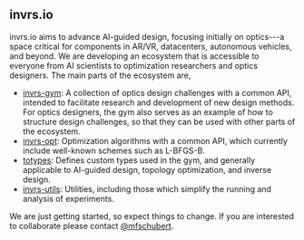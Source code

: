 ## invrs.io

invrs.io aims to advance AI-guided design, focusing initially on optics---a space critical for components in AR/VR, datacenters, autonomous vehicles, and beyond. We are developing an ecosystem that is accessible to everyone from AI scientists to optimization researchers and optics designers. The main parts of the ecosystem are,

- [invrs-gym](https://github.com/invrs-io/gym): A collection of optics design challenges with a common API, intended to facilitate research and development of new design methods. For optics designers, the gym also serves as an example of how to structure design challenges, so that they can be used with other parts of the ecosystem.
- [invrs-opt](https://github.com/invrs-io/opt): Optimization algorithms with a common API, which currently include well-known schemes such as L-BFGS-B.
- [totypes](https://github.com/invrs-io/totypes): Defines custom types used in the gym, and generally applicable to AI-guided design, topology optimization, and inverse design.
- [invrs-utils](https://github.com/invrs-io/utils): Utilities, including those which simplify the running and analysis of experiments.

We are just getting started, so expect things to change. If you are interested to collaborate please contact [@mfschubert](mailto:mfschubert+invrs.io@gmail.com).

